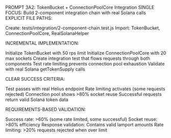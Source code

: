 PROMPT 3A2: TokenBucket + ConnectionPoolCore Integration
SINGLE FOCUS: Build 2-component integration chain with real Solana calls
EXPLICIT FILE PATHS:

Create: tests/integration/2-component-chain.test.js
Import: TokenBucket, ConnectionPoolCore, RealSolanaHelper

INCREMENTAL IMPLEMENTATION:

Initialize TokenBucket with 50 rps limit
Initialize ConnectionPoolCore with 20 max sockets
Create integration test that flows requests through both components
Test rate limiting prevents connection pool exhaustion
Validate with real Solana getTokenSupply calls

CLEAR SUCCESS CRITERIA:

Test passes with real Helius endpoint
Rate limiting activates (some requests rejected)
Connection pool shows >80% socket reuse
Successful requests return valid Solana token data

REQUIREMENTS-BASED VALIDATION:

Success rate: >60% (some rate limited, some successful)
Socket reuse: >80% efficiency
Response validation: Contains valid lamport amounts
Rate limiting: >20% requests rejected when over limit